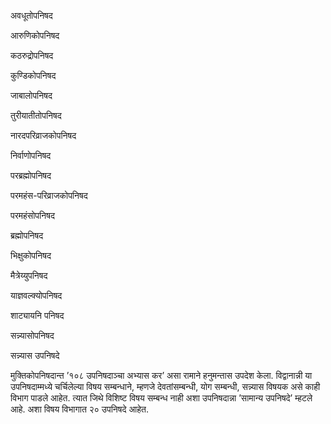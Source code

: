 अवधूतोपनिषद  
  
आरुणिकोपनिषद  
  
कठरुद्रोपनिषद  
  
कुण्डिकोपनिषद  
  
जाबालोपनिषद  
  
तुरीयातीतोपनिषद  
  
नारदपरिव्राजकोपनिषद  
  
निर्वाणोपनिषद  
  
परब्रह्मोपनिषद  
  
परमहंस-परिव्राजकोपनिषद  
  
परमहंसोपनिषद  
  
ब्रह्मोपनिषद  
  
भिक्षुकोपनिषद  
  
मैत्रेय्युपनिषद  
  
याज्ञवल्क्योपनिषद  
  
शाट्यायनि पनिषद  
  
सन्न्यासोपनिषद  
  
  
सन्न्यास उपनिषदे  
  
मुक्तिकोपनिषदान्त ’१०८ उपनिषदाञ्चा अभ्यास कर’ असा रामाने हनुमन्तास उपदेश केला. विद्वानान्नी या उपनिषदाम्मध्ये चर्चिलेल्या विषय सम्बन्धाने, म्हणजे देवतांसम्बन्धी, योग सम्बन्धी, सन्न्यास विषयक असे काही विभाग पाडले आहेत. त्यात जिथे विशिष्ट विषय सम्बन्ध नाही अशा उपनिषदान्ना ’सामान्य उपनिषदे’ म्हटले आहे. अशा विषय विभागात २० उपनिषदे आहेत.
